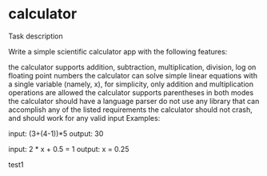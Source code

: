 # calculator

Task description

Write a simple scientific calculator app with the following features:

the calculator supports addition, subtraction, multiplication, division, log on floating point numbers
the calculator can solve simple linear equations with a single variable (namely, x), for simplicity, only addition and multiplication operations are allowed
the calculator supports parentheses in both modes
the calculator should have a language parser
do not use any library that can accomplish any of the listed requirements
the calculator should not crash, and should work for any valid input
Examples:

input: (3+(4-1))*5
output: 30

input: 2 * x + 0.5 = 1
output: x = 0.25

test1


